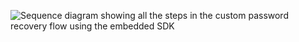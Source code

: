 <div class="common-image-format">

![Sequence diagram showing all the steps in the custom password recovery flow using the embedded SDK](/img/advanced-use-cases/dotnet-custom-pwd-recovery-custom-sdk-summary.png "Custom password recovery with SDK flow diagram")

</div>
